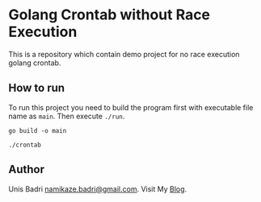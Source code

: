 # Golang Crontab without Race Execution

This is a repository which contain demo project for no race execution golang crontab.

## How to run

To run this project you need to build the program first with executable file name as `main`. Then execute `./run`.

```shell
go build -o main

./crontab
```

## Author

Unis Badri <namikaze.badri@gmail.com>. Visit My [Blog](https://unisbadri.com).